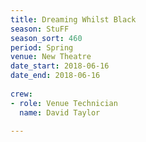 ```yaml
---
title: Dreaming Whilst Black
season: StuFF
season_sort: 460
period: Spring
venue: New Theatre
date_start: 2018-06-16
date_end: 2018-06-16
  
crew:
- role: Venue Technician
  name: David Taylor

---
```

